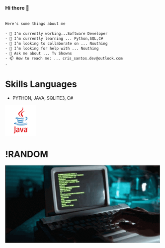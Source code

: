 ### Hi there 👋
```

Here's some things about me

- 🔭 I'm currently working...Software Developer
- 🌱 I’m currently learning ... Python,SQL,C#
- 👯 I’m looking to collaborate on ... Nouthing
- 🤔 I’m looking for help with ... Nouthing
- 💬 Ask me about ... Tv Showns
- 📫 How to reach me: ... cris_santos.dev@outlook.com
- 
```


# Skills  Languages 
 - PYTHON, JAVA, SQLITE3, C#




![](https://github.com/cristovanlopes/cristovanlopes/blob/main/pngeggJ.png)

# !RANDOM
![](https://raw.githubusercontent.com/cristovanlopes/cristovanlopes/main/coding-computer-coding.gif)
